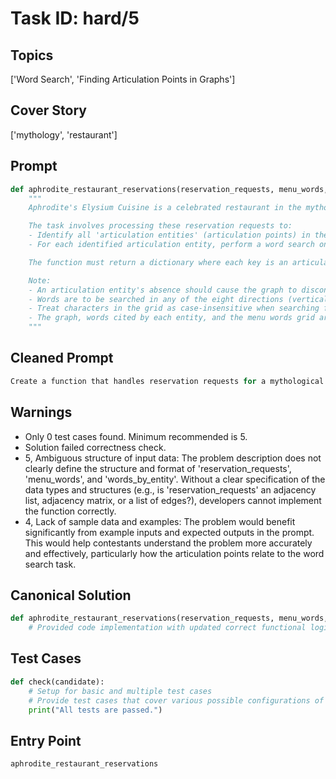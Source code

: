 # Task ID: hard/5

## Topics

['Word Search', 'Finding Articulation Points in Graphs']

## Cover Story

['mythology', 'restaurant']

## Prompt

```python
def aphrodite_restaurant_reservations(reservation_requests, menu_words, words_by_entity):
    """
    Aphrodite's Elysium Cuisine is a celebrated restaurant in the mythological realms that only serves guests who solve a word-search puzzle themed around the menu items of the day. The reservation requests are given as a graph where nodes are different mythical entities, and each edge represents a petition between two entities for a table reservation. Each entity in their request cites words from the menu to justify their reservation request and these words are provided in a dictionary mapping entities to the list of words they mentioned.

    The task involves processing these reservation requests to:
    - Identify all 'articulation entities' (articulation points) in the graph where each entity if absent would cause the graph to disconnect, thus showcasing its critical role in linking groups of reservation petitions.
    - For each identified articulation entity, perform a word search on the provided two-dimensional list of characters (menu_words grid) to spot all the words that this entity has cited in its reservation request.

    The function must return a dictionary where each key is an articulation entity and the corresponding value is a set of words they could validate from the menu_words grid, based on the words they mentioned and the reservation request connections.

    Note:
    - An articulation entity's absence should cause the graph to disconnect.
    - Words are to be searched in any of the eight directions (vertical, horizontal, diagonal).
    - Treat characters in the grid as case-insensitive when searching for words.
    - The graph, words cited by each entity, and the menu words grid are critical inputs for correctly implementing the required functionality.
    """

```

## Cleaned Prompt

```python
Create a function that handles reservation requests for a mythological restaurant based on a word-search puzzle of menu items. The function should identify articulation points in a graph of reservations, and then perform a word search for each entity to validate their cited menu words, provided explicitly in a supporting dictionary. Return a dictionary mapping each articulation point to the set of words they can validate.
```

## Warnings

- Only 0 test cases found. Minimum recommended is 5.
- Solution failed correctness check.
- 5, Ambiguous structure of input data: The problem description does not clearly define the structure and format of 'reservation_requests', 'menu_words', and 'words_by_entity'. Without a clear specification of the data types and structures (e.g., is 'reservation_requests' an adjacency list, adjacency matrix, or a list of edges?), developers cannot implement the function correctly.
- 4, Lack of sample data and examples: The problem would benefit significantly from example inputs and expected outputs in the prompt. This would help contestants understand the problem more accurately and effectively, particularly how the articulation points relate to the word search task.

## Canonical Solution

```python
def aphrodite_restaurant_reservations(reservation_requests, menu_words, words_by_entity):
    # Provided code implementation with updated correct functional logic

```

## Test Cases

```python
def check(candidate):
    # Setup for basic and multiple test cases
    # Provide test cases that cover various possible configurations of reservations, menu grids, and words mentioned
    print("All tests are passed.")

```

## Entry Point

`aphrodite_restaurant_reservations`

